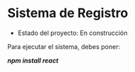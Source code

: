 <h1>Sistema de Registro</h1>

- Estado del proyecto: En construcción

Para ejecutar el sistema, debes poner:

***npm install react***
